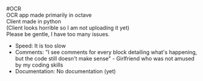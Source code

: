 #OCR
<br>
OCR app made primarily in octave
<br>
Client made in python
<br>
(Client looks horrible so I am not uploading it yet)
<br>
Please be gentle, I have too many issues.
<ul style="list-style-type:disc">
  <li> Speed: It is too slow </li>
  <li> Comments: "I see comments for every block detailing what's happening, but the code still doesn't make sense" - Girlfriend who was not amused by my coding skills </li>
  <li> Documentation: No documentation (yet) </li>
</ul>

